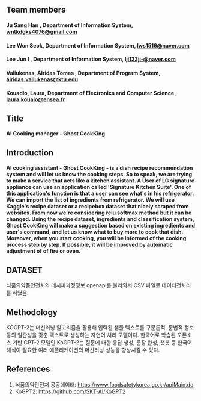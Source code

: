 ## Team members

#### Ju Sang Han , Department of Information System, wntkdgks4076@gmail.com 

#### Lee Won Seok, Department of Information System, lws1516@naver.com

#### Lee Jun I , Department of Information System, lji123ji-@naver.com 

#### Valiukenas, Airidas Tomas , Department of Program System, airidas.valiukenas@ktu.edu

#### Kouadio, Laura, Department of Electronics and Computer Science , laura.kouaio@ensea.fr 

## Title
#### AI Cooking manager - Ghost CookKing

## Introduction

####  AI cooking assistant - Ghost CookKing - is a dish recipe recommendation system and will let us know the cooking steps. So to speak, we are trying to make a service that acts like a kitchen assistant. A User of LG signature appliance can use an application called 'Signature Kitchen Suite'. One of this application's function is that a user can see what's in his refrigerator. We can import the list of ingredients from refrigerator. We will use Kaggle's recipe dataset or a recipebox dataset that nicely scraped from websites. From now we're considering relu softmax method but it can be changed. Using the recipe dataset, ingredients and classification system, Ghost CookKing will make a suggestion based on existing ingredients and user's command, and let us know what to buy more to cook that dish. Moreover, when you start cooking, you will be informed of the cooking process step by step. If possible, it will be improved by automatic adjustment of of fire or oven.

## DATASET
식품의약품안전처의 레시피과정정보 openapi를 불러와서 CSV 파일로 데이터전처리를 하였음.

## Methodology
KOGPT-2는 머신러닝 알고리즘을 활용해 입력된 샘플 텍스트를 구문론적, 문법적 정보 등의 일관성을 갖춘 텍스트로 생성하는 자연어 처리 모델이다. 한국어로 학습된 오픈소스 기반 GPT-2 모델인 KoGPT-2는 질문에 대한 응답 생성, 문장 완성, 챗봇 등 한국어 해석이 필요한 여러 애플리케이션의 머신러닝 성능을 향상시킬 수 있다.


## References
1. 식품의약안전처 공공데이터: https://www.foodsafetykorea.go.kr/apiMain.do
2. KoGPT2: https://github.com/SKT-AI/KoGPT2
